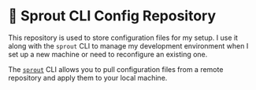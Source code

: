 # 🌱 Sprout CLI Config Repository

This repository is used to store configuration files for my setup. I use it along with the `sprout` CLI to manage my development environment when I set up a new machine or need to reconfigure an existing one.

The [`sprout`](https://www.npmjs.com/package/@shrubs/sprout) CLI allows you to pull configuration files from a remote repository and apply them to your local machine.

